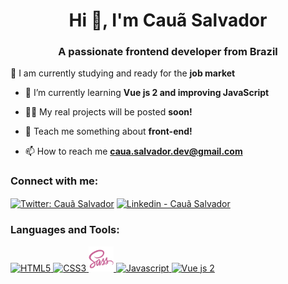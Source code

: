 <h1 align="center">Hi 👋, I'm Cauã Salvador</h1>
<h3 align="center">A passionate frontend developer from Brazil</h3>

🔭 I am currently studying and ready for the **job market**

- 🌱 I’m currently learning **Vue js 2 and improving JavaScript**

- 👨‍💻 My real projects will be posted **soon!**

- 💬 Teach me something about **front-end!**

- 📫 How to reach me **caua.salvador.dev@gmail.com**

<h3 align="left">Connect with me:</h3>
<p align="left">
<a href="https://twitter.com/Csalvador__" target="blank"><img align="center" src="https://raw.githubusercontent.com/rahuldkjain/github-profile-readme-generator/master/src/images/icons/Social/twitter.svg" alt="Twitter: Cauã Salvador" height="30" width="40" /></a>
<a href="www.linkedin.com/in/csaalvador-dev" target="blank"><img align="center" src="https://raw.githubusercontent.com/rahuldkjain/github-profile-readme-generator/master/src/images/icons/Social/linked-in-alt.svg" alt="Linkedin - Cauã Salvador" height="30" width="40" /></a>
</p>


  
<h3 align="left">Languages and Tools:</h3>
<p align="left"> <a href="html5.org" target="__blank" rel="noroferrer"> <img src="https://www.vectorlogo.zone/logos/w3_html5/w3_html5-icon.svg" alt="HTML5" width="40" height="40"/> <a href="css3.com" target="__blank" rel="noroferrer"> <img src="https://www.vectorlogo.zone/logos/w3_css/w3_css-official.svg" alt="CSS3" width="40" height="40"/>  <a href="https://sass-lang.com" target="_blank" rel="noreferrer"> <img src="https://raw.githubusercontent.com/devicons/devicon/master/icons/sass/sass-original.svg" alt="sass" width="40" height="40"/><a href="javasript.com" target="__blank" rel="noroferrer"> <img src="https://www.vectorlogo.zone/logos/javascript/javascript-icon.svg" alt="Javascript" width="40" height="40"/><a href="vuejs.com" target="__blank" rel="noroferrer"> <img src="(https://www.vectorlogo.zone/logos/vuejs/vuejs-icon.svg)" alt="Vue js 2" width="40" height="40"/></a>
